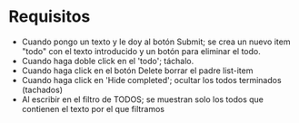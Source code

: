 # Requisitos

- Cuando pongo un texto y le doy al botón Submit; se crea un nuevo item "todo" con el texto introducido y un botón para eliminar el todo.
- Cuando haga doble click en el 'todo'; táchalo.
- Cuando haga click en el botón Delete borrar el padre list-item
- Cuando haga click en 'Hide completed'; ocultar los todos terminados (tachados)
- Al escribir en el filtro de TODOS; se muestran solo los todos que contienen el texto
  por el que filtramos

